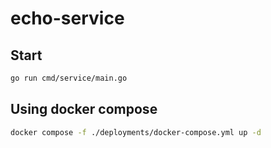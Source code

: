 # echo-service

## Start
```bash
go run cmd/service/main.go
```

## Using docker compose
```bash
docker compose -f ./deployments/docker-compose.yml up -d
```
